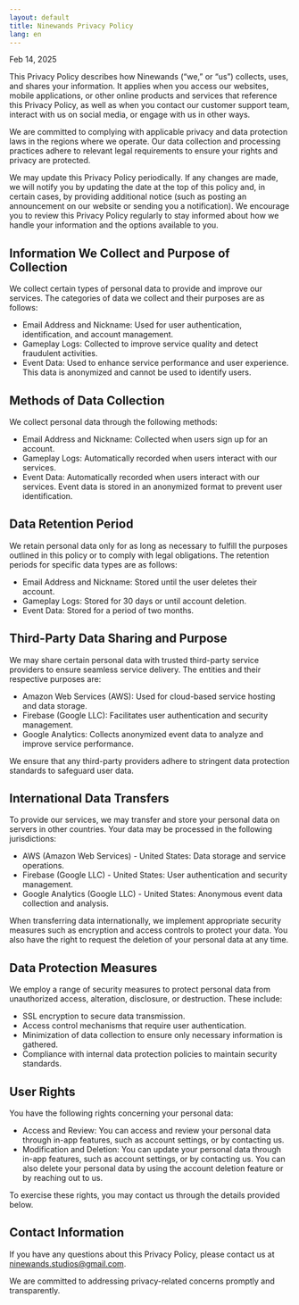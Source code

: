 ```yaml
---
layout: default
title: Ninewands Privacy Policy
lang: en
---
```


<script>
document.addEventListener("DOMContentLoaded", function() {
    let userLang = navigator.language || navigator.userLanguage;
    userLang = userLang.split('-')[0];

    const supportedLanguages = ['ko'];

    if (supportedLanguages.includes(userLang)) {
        window.location.href = `./${userLang}/`;
    }
});
</script>

Feb 14, 2025

This Privacy Policy describes how Ninewands (“we,” or “us”) collects, uses, and shares your information. It applies when you access our websites, mobile applications, or other online products and services that reference this Privacy Policy, as well as when you contact our customer support team, interact with us on social media, or engage with us in other ways.

We are committed to complying with applicable privacy and data protection laws in the regions where we operate. Our data collection and processing practices adhere to relevant legal requirements to ensure your rights and privacy are protected.

We may update this Privacy Policy periodically. If any changes are made, we will notify you by updating the date at the top of this policy and, in certain cases, by providing additional notice (such as posting an announcement on our website or sending you a notification). We encourage you to review this Privacy Policy regularly to stay informed about how we handle your information and the options available to you.

## Information We Collect and Purpose of Collection

We collect certain types of personal data to provide and improve our services. The categories of data we collect and their purposes are as follows:

* Email Address and Nickname: Used for user authentication, identification, and account management.
* Gameplay Logs: Collected to improve service quality and detect fraudulent activities.
* Event Data: Used to enhance service performance and user experience. This data is anonymized and cannot be used to identify users.

## Methods of Data Collection

We collect personal data through the following methods:

* Email Address and Nickname: Collected when users sign up for an account.
* Gameplay Logs: Automatically recorded when users interact with our services.
* Event Data: Automatically recorded when users interact with our services. Event data is stored in an anonymized format to prevent user identification.

## Data Retention Period

We retain personal data only for as long as necessary to fulfill the purposes outlined in this policy or to comply with legal obligations. The retention periods for specific data types are as follows:

* Email Address and Nickname: Stored until the user deletes their account.
* Gameplay Logs: Stored for 30 days or until account deletion.
* Event Data: Stored for a period of two months.

## Third-Party Data Sharing and Purpose

We may share certain personal data with trusted third-party service providers to ensure seamless service delivery. The entities and their respective purposes are:

* Amazon Web Services (AWS): Used for cloud-based service hosting and data storage.
* Firebase (Google LLC): Facilitates user authentication and security management.
* Google Analytics: Collects anonymized event data to analyze and improve service performance.

We ensure that any third-party providers adhere to stringent data protection standards to safeguard user data.

## International Data Transfers

To provide our services, we may transfer and store your personal data on servers in other countries. Your data may be processed in the following jurisdictions:

* AWS (Amazon Web Services) - United States: Data storage and service operations.
* Firebase (Google LLC) - United States: User authentication and security management.
* Google Analytics (Google LLC) - United States: Anonymous event data collection and analysis.

When transferring data internationally, we implement appropriate security measures such as encryption and access controls to protect your data. You also have the right to request the deletion of your personal data at any time.

## Data Protection Measures

We employ a range of security measures to protect personal data from unauthorized access, alteration, disclosure, or destruction. These include:

* SSL encryption to secure data transmission.
* Access control mechanisms that require user authentication.
* Minimization of data collection to ensure only necessary information is gathered.
* Compliance with internal data protection policies to maintain security standards.

## User Rights

You have the following rights concerning your personal data:

* Access and Review: You can access and review your personal data through in-app features, such as account settings, or by contacting us.
* Modification and Deletion: You can update your personal data through in-app features, such as account settings, or by contacting us. You can also delete your personal data by using the account deletion feature or by reaching out to us.

To exercise these rights, you may contact us through the details provided below.

## Contact Information

If you have any questions about this Privacy Policy, please contact us at ninewands.studios@gmail.com.

We are committed to addressing privacy-related concerns promptly and transparently.
